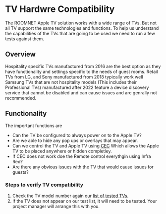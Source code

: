 # TV Hardwre Compatibility
The ROOMNET Apple TV solution works with a wide range of TVs. But not all TV support the same technologies and functions.
To help us understand the capabilities of the TVs that are going to be used we need to run a few tests against them.

## Overview
Hospitality specific TVs manufactured from 2016 are the best option as they have functionality and settings specific to the needs of guest rooms.
Retail TVs from LG, and Sony manufactured from 2018 typically work well
Samsung TVs that are not hospitality models (This includes their Professional TVs) manufactured after 2022 feature a device discovery service that cannot be disabled and can cause issues and are genrally not recommended.


## Functionality
The important functions are
- Can the TV be configured to always power on to the Apple TV?
- Are we able to hide any pop ups or overlays that may appear.
- Can we control the TV and Apple TV using [CEC](https://en.wikipedia.org/wiki/Consumer_Electronics_Control) Which allows the Apple TV to be placed anywhere or hidden completley.
- If CEC does not work doe the Remote control everythgin using Infra Red?
- Are there any obvious issues with the TV that would cause issues for guests?

### Steps to verify TV compatibility

1. Check the TV model number again our [list of tested TVs](tv-compat-matrix.md).
2. If the TV does not appear on our test list, it will need to be tested. Your project manager will arrange this with you.


